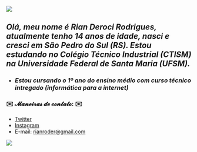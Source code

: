 ![    ](https://user-images.githubusercontent.com/105753719/169179251-d42e5d80-0a13-4c9b-b3e5-afb803c196ff.gif)



## _Olá, meu nome é Rian Deroci Rodrigues, atualmente tenho 14 anos de idade, nasci e cresci em São Pedro do Sul (RS). Estou estudando no Colégio Técnico Industrial (CTISM) na Universidade Federal de Santa Maria (UFSM)._
* ### _Estou cursando o 1º ano do ensino médio com curso técnico intregado (informática para a internet)_

### ✉️ **𝓜𝓪𝓷𝓮𝓲𝓻𝓪𝓼 𝓭𝓮 𝓬𝓸𝓷𝓽𝓪𝓽𝓸:** ✉️
* [Twitter](https://twitter.com/riandrds)
* [Instagram](https://www.instagram.com/riandrds/)
* E-mail: rianroder@gmail.com


![      ](https://user-images.githubusercontent.com/105753719/169185110-5ef87b5f-89d7-48e1-bf26-0d351378e048.gif)

